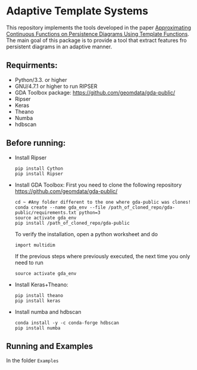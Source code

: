 # Adaptive Template Systems

This repository implements the tools developed in the paper [Approximating Continuous Functions on Persistence Diagrams Using Template Functions](https://arxiv.org/abs/1902.07190). The main goal of this package is to provide a tool that extract features fro persistent diagrams in an adaptive manner.

## Requirments:
* Python/3.3. or higher
* GNU/4.7.1 or higher to run RIPSER
* GDA Toolbox package: https://github.com/geomdata/gda-public/
* Ripser
* Keras
* Theano
* Numba
* hdbscan

## Before running:

- Install Ripser
	~~~
	pip install Cython
	pip install Ripser
	~~~

- Install GDA Toolbox: First you need to clone the following repository https://github.com/geomdata/gda-public/

	~~~	 
	cd ~ #Any folder different to the one where gda-public was clones!
	conda create --name gda_env --file /path_of_cloned_repo/gda-public/requirements.txt python=3
	source activate gda_env
	pip install /path_of_cloned_repo/gda-public
	~~~

	To verify the installation, open a python worksheet and do
	~~~
	import multidim
	~~~

	If the previous steps where previously executed, the next time you only need to run
	~~~
	source activate gda_env
	~~~

- Install Keras+Theano:
	~~~
	pip install theano
	pip install keras
	~~~

- Install numba and hdbscan
	~~~
	conda install -y -c conda-forge hdbscan
	pip install numba
	~~~

## Running and Examples

In the folder `Examples` 